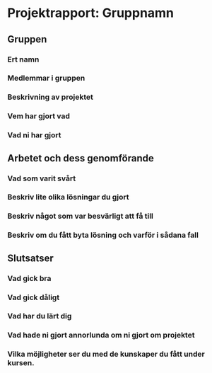 # Projektrapport: Gruppnamn

## Gruppen

### Ert namn

### Medlemmar i gruppen

### Beskrivning av projektet

### Vem har gjort vad

### Vad ni har gjort

## Arbetet och dess genomförande

### Vad som varit svårt

### Beskriv lite olika lösningar du gjort

### Beskriv något som var besvärligt att få till

### Beskriv om du fått byta lösning och varför i sådana fall


## Slutsatser

### Vad gick bra

### Vad gick dåligt

### Vad har du lärt dig

### Vad hade ni gjort annorlunda om ni gjort om projektet

### Vilka möjligheter ser du med de kunskaper du fått under kursen.
